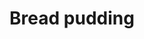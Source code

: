 ---
index: 31
title: Bread pudding
slugify: bread-pudding
product: bread
book: The complete nose to tail
page: 176
dish: desert
tags:
-
sub:
-
fresh:
  - item:
    quantity:
    unit:
stock:
  - item:
    quantity:
    unit:
basic:
-
directions:
-
info:
source:
    title:
    url: 
---